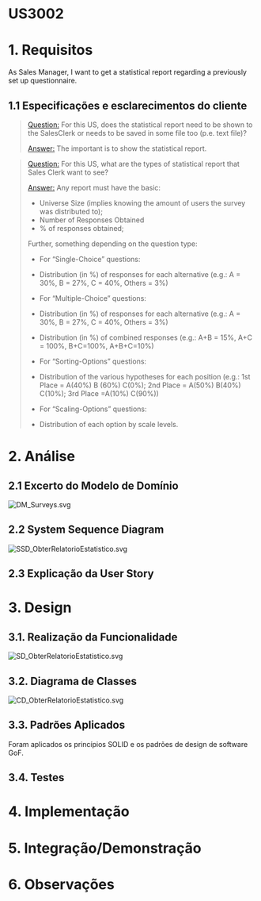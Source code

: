 # US3002

# 1. Requisitos

As Sales Manager, I want to get a statistical report regarding a previously set up questionnaire.

## 1.1 Especificações e esclarecimentos do cliente

>[Question:](https://moodle.isep.ipp.pt/mod/forum/discuss.php?d=16836)
For this US, does the statistical report need to be shown to the SalesClerk or needs to be saved in some file too (p.e. text file)?
>
>[Answer:](https://moodle.isep.ipp.pt/mod/forum/discuss.php?d=16836#p21627)
The important is to show the statistical report.

>[Question:](https://moodle.isep.ipp.pt/mod/forum/discuss.php?d=16825#p21567)
For this US, what are the types of statistical report that Sales Clerk want to see?
>
>[Answer:](https://moodle.isep.ipp.pt/mod/forum/discuss.php?d=16825#p21624)
>Any report must have the basic:
> * Universe Size (implies knowing the amount of users the survey was distributed to);
> * Number of Responses Obtained
> * % of responses obtained;
>
>Further, something depending on the question type:
> * For “Single-Choice” questions:
>  * Distribution (in %) of responses for each alternative (e.g.: A = 30%, B = 27%, C = 40%, Others = 3%)
>
> * For “Multiple-Choice” questions:
>  * Distribution (in %) of responses for each alternative (e.g.: A = 30%, B = 27%, C = 40%, Others = 3%)
>  * Distribution (in %) of combined responses (e.g.: A+B = 15%, A+C = 100%, B+C=100%, A+B+C=10%)
>
>* For “Sorting-Options” questions:
>  * Distribution of the various hypotheses for each position (e.g.: 1st Place = A(40%) B (60%) C(0%); 2nd Place = A(50%) B(40%) C(10%); 3rd Place =A(10%) C(90%))
>
>* For “Scaling-Options” questions:
>  * Distribution of each option by scale levels.
>


# 2. Análise

## 2.1 Excerto do Modelo de Domínio

![DM_Surveys.svg](DM_Surveys.svg)

## 2.2 System Sequence Diagram

![SSD_ObterRelatorioEstatistico.svg](SSD_ObterRelatorioEstatistico.svg)

## 2.3 Explicação da User Story

# 3. Design

## 3.1. Realização da Funcionalidade

![SD_ObterRelatorioEstatistico.svg](SD_ObterRelatorioEstatistico.svg)

## 3.2. Diagrama de Classes

![CD_ObterRelatorioEstatistico.svg](CD_ObterRelatorioEstatistico.svg)

## 3.3. Padrões Aplicados

Foram aplicados os princípios SOLID e os padrões de design de software GoF. 

## 3.4. Testes 

# 4. Implementação

# 5. Integração/Demonstração

# 6. Observações

